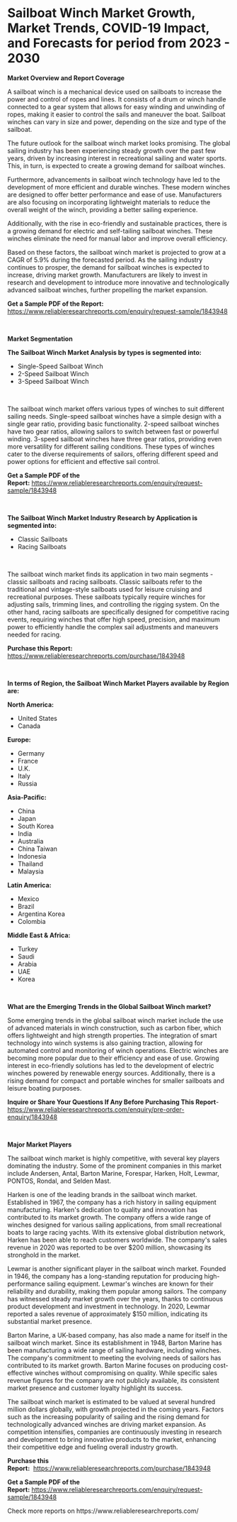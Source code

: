 <p><h1>Sailboat Winch Market Growth, Market Trends, COVID-19 Impact, and Forecasts for period from 2023 - 2030</h1></p><p><strong>Market Overview and Report Coverage</strong></p>
<p><p>A sailboat winch is a mechanical device used on sailboats to increase the power and control of ropes and lines. It consists of a drum or winch handle connected to a gear system that allows for easy winding and unwinding of ropes, making it easier to control the sails and maneuver the boat. Sailboat winches can vary in size and power, depending on the size and type of the sailboat.</p><p>The future outlook for the sailboat winch market looks promising. The global sailing industry has been experiencing steady growth over the past few years, driven by increasing interest in recreational sailing and water sports. This, in turn, is expected to create a growing demand for sailboat winches.</p><p>Furthermore, advancements in sailboat winch technology have led to the development of more efficient and durable winches. These modern winches are designed to offer better performance and ease of use. Manufacturers are also focusing on incorporating lightweight materials to reduce the overall weight of the winch, providing a better sailing experience.</p><p>Additionally, with the rise in eco-friendly and sustainable practices, there is a growing demand for electric and self-tailing sailboat winches. These winches eliminate the need for manual labor and improve overall efficiency.</p><p>Based on these factors, the sailboat winch market is projected to grow at a CAGR of 5.9% during the forecasted period. As the sailing industry continues to prosper, the demand for sailboat winches is expected to increase, driving market growth. Manufacturers are likely to invest in research and development to introduce more innovative and technologically advanced sailboat winches, further propelling the market expansion.</p></p>
<p><strong>Get a Sample PDF of the Report:</strong> <a href="https://www.reliableresearchreports.com/enquiry/request-sample/1843948">https://www.reliableresearchreports.com/enquiry/request-sample/1843948</a></p>
<p>&nbsp;</p>
<p><strong>Market Segmentation</strong></p>
<p><strong>The Sailboat Winch Market Analysis by types is segmented into:</strong></p>
<p><ul><li>Single-Speed Sailboat Winch</li><li>2-Speed Sailboat Winch</li><li>3-Speed Sailboat Winch</li></ul></p>
<p>&nbsp;</p>
<p><p>The sailboat winch market offers various types of winches to suit different sailing needs. Single-speed sailboat winches have a simple design with a single gear ratio, providing basic functionality. 2-speed sailboat winches have two gear ratios, allowing sailors to switch between fast or powerful winding. 3-speed sailboat winches have three gear ratios, providing even more versatility for different sailing conditions. These types of winches cater to the diverse requirements of sailors, offering different speed and power options for efficient and effective sail control.</p></p>
<p><strong>Get a Sample PDF of the Report:</strong>&nbsp;<a href="https://www.reliableresearchreports.com/enquiry/request-sample/1843948">https://www.reliableresearchreports.com/enquiry/request-sample/1843948</a></p>
<p>&nbsp;</p>
<p><strong>The Sailboat Winch Market Industry Research by Application is segmented into:</strong></p>
<p><ul><li>Classic Sailboats</li><li>Racing Sailboats</li></ul></p>
<p>&nbsp;</p>
<p><p>The sailboat winch market finds its application in two main segments - classic sailboats and racing sailboats. Classic sailboats refer to the traditional and vintage-style sailboats used for leisure cruising and recreational purposes. These sailboats typically require winches for adjusting sails, trimming lines, and controlling the rigging system. On the other hand, racing sailboats are specifically designed for competitive racing events, requiring winches that offer high speed, precision, and maximum power to efficiently handle the complex sail adjustments and maneuvers needed for racing.</p></p>
<p><strong>Purchase this Report:</strong>&nbsp; <a href="https://www.reliableresearchreports.com/purchase/1843948">https://www.reliableresearchreports.com/purchase/1843948</a></p>
<p>&nbsp;</p>
<p><strong>In terms of Region, the Sailboat Winch Market Players available by Region are:</strong></p>
<p>
    <p> <strong> North America: </strong>
        <ul>
            <li>United States</li>
            <li>Canada</li>
        </ul>
        </p> 
    <p> <strong> Europe: </strong>
        <ul>
            <li>Germany</li>
            <li>France</li>
            <li>U.K.</li>
            <li>Italy</li>
            <li>Russia</li>
        </ul>
        </p> 
    <p> <strong> Asia-Pacific: </strong>
        <ul>
            <li>China</li>
            <li>Japan</li>
            <li>South Korea</li>
            <li>India</li>
            <li>Australia</li>
            <li>China Taiwan</li>
            <li>Indonesia</li>
            <li>Thailand</li>
            <li>Malaysia</li>
        </ul>
        </p> 
    <p> <strong> Latin America: </strong>
        <ul>
            <li>Mexico</li>
            <li>Brazil</li>
            <li>Argentina Korea</li>
            <li>Colombia</li>
        </ul>
        </p> 
    <p> <strong> Middle East & Africa: </strong>
        <ul>
            <li>Turkey</li>
            <li>Saudi</li>
            <li>Arabia</li>
            <li>UAE</li>
            <li>Korea</li>
        </ul>
    </p>
    </p>
<p>&nbsp;</p>
<p><strong>What are the Emerging Trends in the Global Sailboat Winch market?</strong></p>
<p><p>Some emerging trends in the global sailboat winch market include the use of advanced materials in winch construction, such as carbon fiber, which offers lightweight and high strength properties. The integration of smart technology into winch systems is also gaining traction, allowing for automated control and monitoring of winch operations. Electric winches are becoming more popular due to their efficiency and ease of use. Growing interest in eco-friendly solutions has led to the development of electric winches powered by renewable energy sources. Additionally, there is a rising demand for compact and portable winches for smaller sailboats and leisure boating purposes.</p></p>
<p><strong>Inquire or Share Your Questions If Any Before Purchasing This Report</strong>- <a href="https://www.reliableresearchreports.com/enquiry/pre-order-enquiry/1843948">https://www.reliableresearchreports.com/enquiry/pre-order-enquiry/1843948</a></p>
<p>&nbsp;</p>
<p><strong>Major Market Players</strong></p>
<p><p>The sailboat winch market is highly competitive, with several key players dominating the industry. Some of the prominent companies in this market include Andersen, Antal, Barton Marine, Forespar, Harken, Holt, Lewmar, PONTOS, Rondal, and Selden Mast.</p><p>Harken is one of the leading brands in the sailboat winch market. Established in 1967, the company has a rich history in sailing equipment manufacturing. Harken's dedication to quality and innovation has contributed to its market growth. The company offers a wide range of winches designed for various sailing applications, from small recreational boats to large racing yachts. With its extensive global distribution network, Harken has been able to reach customers worldwide. The company's sales revenue in 2020 was reported to be over $200 million, showcasing its stronghold in the market.</p><p>Lewmar is another significant player in the sailboat winch market. Founded in 1946, the company has a long-standing reputation for producing high-performance sailing equipment. Lewmar's winches are known for their reliability and durability, making them popular among sailors. The company has witnessed steady market growth over the years, thanks to continuous product development and investment in technology. In 2020, Lewmar reported a sales revenue of approximately $150 million, indicating its substantial market presence.</p><p>Barton Marine, a UK-based company, has also made a name for itself in the sailboat winch market. Since its establishment in 1948, Barton Marine has been manufacturing a wide range of sailing hardware, including winches. The company's commitment to meeting the evolving needs of sailors has contributed to its market growth. Barton Marine focuses on producing cost-effective winches without compromising on quality. While specific sales revenue figures for the company are not publicly available, its consistent market presence and customer loyalty highlight its success.</p><p>The sailboat winch market is estimated to be valued at several hundred million dollars globally, with growth projected in the coming years. Factors such as the increasing popularity of sailing and the rising demand for technologically advanced winches are driving market expansion. As competition intensifies, companies are continuously investing in research and development to bring innovative products to the market, enhancing their competitive edge and fueling overall industry growth.</p></p>
<p><strong>Purchase this Report:</strong>&nbsp;&nbsp;<a href="https://www.reliableresearchreports.com/purchase/1843948">https://www.reliableresearchreports.com/purchase/1843948</a></p>
<p></p>
<p><strong>Get a Sample PDF of the Report:</strong>&nbsp;<a href="https://www.reliableresearchreports.com/enquiry/request-sample/1843948">https://www.reliableresearchreports.com/enquiry/request-sample/1843948</a></p>
<p>Check more reports on https://www.reliableresearchreports.com/</p>